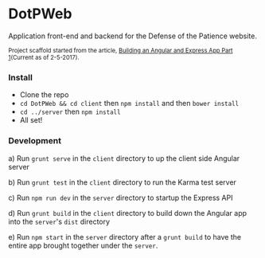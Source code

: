 # DotPWeb

Application front-end and backend for the Defense of the Patience website.

<sub>Project scaffold started from the article, [Building an Angular and Express App Part 1](http://start.jcolemorrison.com/building-an-angular-and-express-app-part-1/)(Current as of 2-5-2017).</sub>


### Install
* Clone the repo
* `cd DotPWeb && cd client` then `npm install` and then `bower install`
* `cd ../server` then `npm install`
* All set!

### Development

a) Run `grunt serve` in the `client` directory to up the client side Angular server

b) Run `grunt test` in the `client` directory to run the Karma test server

c) Run `npm run dev` in the `server` directory to startup the Express API

d) Run `grunt build` in the `client` directory to build down the Angular app into the `server`'s `dist` directory

e) Run `npm start` in the `server` directory after a `grunt build` to have the entire app brought together under the `server`.
